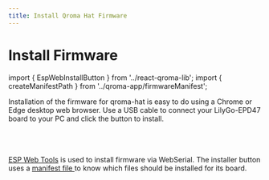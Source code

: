 ```yaml
---
title: Install Qroma Hat Firmware
---
```


# Install Firmware

import { EspWebInstallButton } from '../react-qroma-lib';
import { createManifestPath } from '../qroma-app/firmwareManifest';


Installation of the firmware for qroma-hat is easy to do using a Chrome or Edge desktop
web browser. Use a USB cable to connect your LilyGo-EPD47 board to your PC and click the button to install.

<div title='ESP32 Dev Board'>
  <EspWebInstallButton
    label='Install on LilyGo-EPD47 Board'
    instructionsText="Plug your LilyGo-EPD47 board into your computer's USB port and click the button below to install firmware."
    manifestPath={createManifestPath('qroma/versions/0.1.0/firmware/esp32dev/qroma-hat-manifest-esp32.json')}
    />
</div>

<br/>
<br/>
<br/>
<a href='https://esphome.github.io/esp-web-tools/'>ESP Web Tools</a> is used to install firmware via WebSerial. The installer button uses a <a href={createManifestPath('qroma/versions/0.1.0/firmware/esp32dev/qroma-hat-manifest-esp32.json')} target=''>manifest file </a> to know which files should be installed for its board.